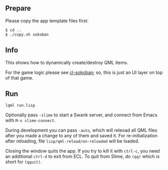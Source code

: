 
Prepare
-------

Please copy the app template files first:
```
$ cd ..
$ ./copy.sh sokoban
```


Info
----

This shows how to dynamically create/destroy QML items.

For the game logic please see [cl-sokoban](lisp/3rd-party/); so, this is just
an UI layer on top of that game.


Run
---
```
lqml run.lisp
```
Optionally pass `-slime` to start a Swank server, and connect from Emacs with
`M-x slime-connect`.

During development you can pass `-auto`, which will releoad all QML files after
you made a change to any of them and saved it. For re-initialization after
reloading, file `lisp/qml-reload/on-reloaded` will be loaded.

Closing the window quits the app. If you try to kill it with `ctrl-c`, you need
an additional `ctrl-d` to exit from ECL. To quit from Slime, do `(qq)` which is
short for `(qquit)`.

